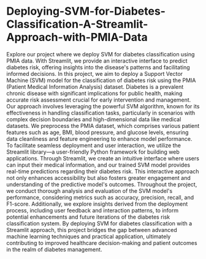 # Deploying-SVM-for-Diabetes-Classification-A-Streamlit-Approach-with-PMIA-Data
Explore our project where we deploy SVM for diabetes classification using PMIA data. With Streamlit, we provide an interactive interface to predict diabetes risk, offering insights into the disease's patterns and facilitating informed decisions.
In this project, we aim to deploy a Support Vector Machine (SVM) model for the classification of diabetes risk using the PMIA (Patient Medical Information Analysis) dataset. Diabetes is a prevalent chronic disease with significant implications for public health, making accurate risk assessment crucial for early intervention and management.
Our approach involves leveraging the powerful SVM algorithm, known for its effectiveness in handling classification tasks, particularly in scenarios with complex decision boundaries and high-dimensional data like medical datasets. We preprocess the PMIA dataset, which comprises various patient features such as age, BMI, blood pressure, and glucose levels, ensuring data cleanliness and feature engineering to enhance model performance.
To facilitate seamless deployment and user interaction, we utilize the Streamlit library—a user-friendly Python framework for building web applications. Through Streamlit, we create an intuitive interface where users can input their medical information, and our trained SVM model provides real-time predictions regarding their diabetes risk. This interactive approach not only enhances accessibility but also fosters greater engagement and understanding of the predictive model's outcomes.
Throughout the project, we conduct thorough analysis and evaluation of the SVM model's performance, considering metrics such as accuracy, precision, recall, and F1-score. Additionally, we explore insights derived from the deployment process, including user feedback and interaction patterns, to inform potential enhancements and future iterations of the diabetes risk classification system.
By deploying SVM for diabetes classification with a Streamlit approach, this project bridges the gap between advanced machine learning techniques and practical application, ultimately contributing to improved healthcare decision-making and patient outcomes in the realm of diabetes management.
